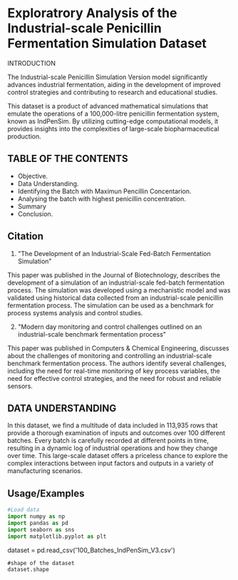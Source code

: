 
# Exploratrory Analysis of the Industrial-scale Penicillin Fermentation  Simulation Dataset

INTRODUCTION

The Industrial-scale Penicillin Simulation Version model significantly advances industrial fermentation, aiding in the development of improved control strategies and contributing to research and educational studies.

This dataset is a product of advanced mathematical simulations that emulate the operations of a 100,000-litre penicillin fermentation system, known as IndPenSim. By utilizing cutting-edge computational models, it provides insights into the complexities of large-scale biopharmaceutical production.






## TABLE OF THE CONTENTS
- Objective.
- Data Understanding.
-  Identifying the Batch with Maximun Pencillin Concentarion.
-  Analysing the batch with highest penicillin concentration.
-   Summary
-   Conclusion.
## Citation
1) "The Development of an Industrial-Scale Fed-Batch Fermentation Simulation"

This paper was published in the Journal of Biotechnology, describes the development of a simulation of an industrial-scale fed-batch fermentation process. The simulation was developed using a mechanistic model and was validated using historical data collected from an industrial-scale penicillin fermentation process. The simulation can be used as a benchmark for process systems analysis and control studies.

2) "Modern day monitoring and control challenges outlined on an industrial-scale benchmark fermentation process"

This paper was published in Computers & Chemical Engineering, discusses about the challenges of monitoring and controlling an industrial-scale benchmark fermentation process. The authors identify several challenges, including the need for real-time monitoring of key process variables, the need for effective control strategies, and the need for robust and reliable sensors.

## DATA UNDERSTANDING
In this dataset, we find a multitude of data included in 113,935 rows that provide a thorough examination of inputs and outcomes over 100 different batches. Every batch is carefully recorded at different points in time, resulting in a dynamic log of industrial operations and how they change over time. This large-scale dataset offers a priceless chance to explore the complex interactions between input factors and outputs in a variety of manufacturing scenarios.


## Usage/Examples

```python
#Load data
import numpy as np 
import pandas as pd 
import seaborn as sns
import matplotlib.pyplot as plt

```
dataset =  pd.read_csv('100_Batches_IndPenSim_V3.csv')
```
#shape of the dataset
dataset.shape



